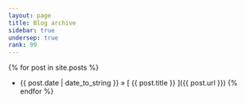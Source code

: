 ```yaml
---
layout: page
title: Blog archive
sidebar: true
undersep: true
rank: 99
---
```


{% for post in site.posts %}
  * {{ post.date | date_to_string }} &raquo; [ {{ post.title }} ]({{ post.url }})
{% endfor %}
